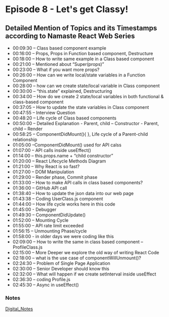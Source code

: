 # Episode 8 - Let's get Classy!

## Detailed Mention of Topics and its Timestamps according to Namaste React Web Series

- 00:09:30 – Class based component example
- 00:16:00 – Props, Props in Function based component, Destructure
- 00:18:00 – How to write same example in a Class based component
- 00:21:00 – Mentioned about “Super(props)”
- 00:23:00 – What if you want more props?
- 00:26:00 – How can we write local/state variables in a Function Component
- 00:28:00 – how can we create state/local variable in Class component
- 00:30:00 – “this.state” explained, Destructuring
- 00:34:00 – How do we create 2 state/local variables in both functional & class-based component
- 00:37:05 – How to update the state variables in Class component
- 00:47:55 – Interview Question
- 00:48:20 – Life cycle of Class based components
- 00:50:00 – Detailed Explanation - Parent, child – Constructor - Parent, child – Render
- 00:58:25 – ComponentDidMount(){ }, Life cycle of a Parent-child relationship
- 01:05:00 –ComponentDidMount() used for API calss
- 01:07:00 – API calls inside useEffect()
- 01:14:00 – this.props.name + “child constructor”
- 01:20:00 – React Lifecycle Methods Diagram
- 01:21:00 – Why React is so fast?
- 01:27:00 – DOM Manipulation
- 01:29:00 – Render phase, Commit phase
- 01:33:00 – How to make API calls in class based components?
- 01:36:00 – GitHub API call
- 01:38:40 – How to update the json data into our web page
- 01:43:38 – Coding UserClass.js component
- 01:44:00 – How life cycle works here in this code
- 01:45:00 - Debugger
- 01:49:30 – ComponentDidUpdate()
- 01:52:00 – Mounting Cycle
- 01:55:00 – API rate limit exceeded
- 01:56:15 – Unmounting Phase/cycle
- 01:58:00 - in older days we were coding like this
- 02:09:00 – How to write the same in class based component – ProfileClass.js
- 02:15:00 – More Deeper we explore the old way of writing React Code
- 02:18:00 – what is the use case of componentWillUnmount()?
- 02:24:30 – Problem of Single Page Application
- 02:30:00 – Senior Developer should know this
- 02:32:00 – What will happen if we create setInterval inside useEffect
- 02:36:30 – coding Profile.js
- 02:45:30 – Async in useEffect()

### Notes

[Digital_Notes](https://drive.google.com/file/d/1feiOyAHjkXmTwaOOL0GsTTGK6sXChD2d/view)<br>
